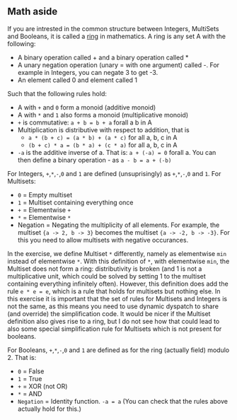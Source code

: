 
## Math aside

If you are intrested in the common structure between Integers, MultiSets and Booleans, it is called a [ring](https://en.wikipedia.org/wiki/Ring_(mathematics)) in mathematics. A ring is any set A with the following:
* A binary operation called + and a binary operation called *
* A unary negation operation (unary = with one argument) called -. For example in Integers, you can negate 3 to get -3.
* An element called 0 and element called 1

Such that the following rules hold:
* A with `+` and `0` form a monoid (additive monoid)
* A with `*` and `1` also forms a monoid (multiplicative monoid)
* `+` is commutative: `a + b = b + a` forall a b in A
* Multiplication is distributive with respect to addition, that is
    * `a * (b + c) = (a * b) + (a * c)` for all a, b, c in A
    * `(b + c) * a = (b * a) + (c * a)` for all a, b, c in A
* `-a` is the additive inverse of a. That is: `a + (-a) = 0` forall a.
You can then define a binary operation - as `a - b = a + (-b)`

For Integers, `+`,`*`,`-`,`0` and `1` are defined (unsuprisingly) as `+`,`*`,`-`,`0` and `1`. For Multisets:
* `0` = Empty multiset
* `1` = Multiset containing everything once 
* `+` = Elementwise `+` 
* `*` = Elementwise `*`
* Negation = Negating the multiplicity of all elements. For example, the multiset `{a -> 2, b -> 3}` becomes the multiset `{a -> -2, b -> -3}`. For this you need to allow multisets with negative occurances.

In the exercise, we define Multiset `*` differently, namely as elementwise `min` instead of elementwise `*`. With this definition of `*`, with elementwise `min`, the Multiset does not form a ring: distributivity is broken (and 1 is not a multiplicative unit, which could be solved by setting 1 to the multiset containing everything infinitely often). However, this definition does add the rule `e * e = e`, which is a rule that holds for multisets but nothing else. In this exercise it is important that the set of rules for Multisets and Integers is not the same, as this means you need to use dynamic dyspatch to share (and override) the simplification code. It would be nicer if the Multiset definition also gives rise to a ring, but I do not see how that could lead to also some special simplification rule for Multisets which is not present for booleans.

For Booleans, `+`,`*`,`-`,`0` and `1`  are defined as for the ring (actually field) modulo 2. That is:
* `0` = False
* `1` = True
* `+` = XOR (not OR)
* `*` = AND
* `Negation` = Identity function. `-a = a` 
(You can check that the rules above actually hold for this.)
